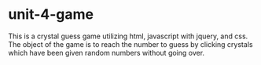 # unit-4-game
This is a crystal guess game utilizing html, javascript with jquery, and css. The object of the game is to reach the number to guess by clicking crystals which have been given random numbers without going over. 
